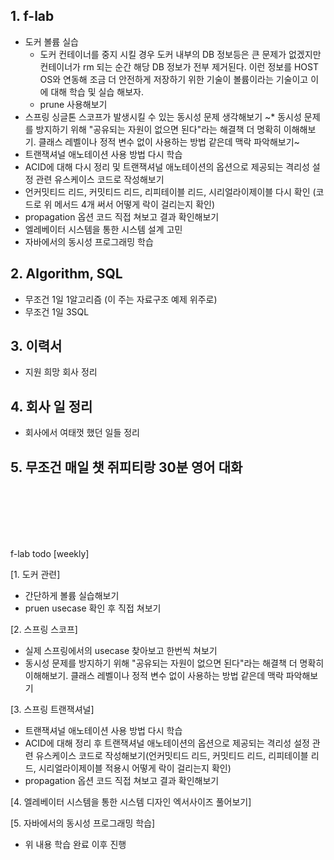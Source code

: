 
## 1. f-lab
  - 도커 볼륨 실습
    * 도커 컨테이너를 중지 시킬 경우 도커 내부의 DB 정보등은 큰 문제가 없겠지만 컨테이너가 rm 되는 순간 해당 DB 정보가 전부 제거된다. 이런 정보를 HOST OS와 연동해 조금 더 안전하게 저장하기 위한 기술이 볼륨이라는 기술이고 이에 대해 학습 및 실습 해보자.
    * prune 사용해보기
  - 스프링 싱글톤 스코프가 발생시킬 수 있는 동시성 문제 생각해보기
    ~* 동시성 문제를 방지하기 위해 "공유되는 자원이 없으면 된다"라는 해결책 더 명확히 이해해보기. 클래스 레벨이나 정적 변수 없이 사용하는 방법 같은데 맥락 파악해보기~
  - 트랜잭셔널 애노테이션 사용 방법 다시 학습
  - ACID에 대해 다시 정리 및 트랜잭셔널 애노테이션의 옵션으로 제공되는 격리성 설정 관련 유스케이스 코드로 작성해보기
  - 언커밋티드 리드, 커밋티드 리드, 리피테이블 리드, 시리얼라이제이블 다시 확인 (코드로 위 메서드 4개 써서 어떻게 락이 걸리는지 확인)
  - propagation 옵션 코드 직접 쳐보고 결과 확인해보기
  - 엘레베이터 시스템을 통한 시스템 설계 고민
  - 자바에서의 동시성 프로그래밍 학습

## 2. Algorithm, SQL
  - 무조건 1일 1알고리즘 (이 주는 자료구조 예제 위주로)
  - 무조건 1일 3SQL

## 3. 이력서
  - 지원 희망 회사 정리

## 4. 회사 일 정리
  - 회사에서 여태껏 했던 일들 정리

## 5. 무조건 매일 챗 쥐피티랑 30분 영어 대화







<br><br><br><br><br>


f-lab todo [weekly]

[1. 도커 관련]
  - 간단하게 볼륨 실습해보기
  - pruen usecase 확인 후 직접 쳐보기

[2. 스프링 스코프]
  - 실제 스프링에서의 usecase 찾아보고 한번씩 쳐보기
  - 동시성 문제를 방지하기 위해 "공유되는 자원이 없으면 된다"라는 해결책 더 명확히 이해해보기. 클래스 레벨이나 정적 변수 없이 사용하는 방법 같은데 맥락 파악해보기

[3. 스프링 트랜잭셔널]
  - 트랜잭셔널 애노테이션 사용 방법 다시 학습
  - ACID에 대해 정리 후 트랜잭셔널 애노테이션의 옵션으로 제공되는 격리성 설정 관련 유스케이스 코드로 작성해보기(언커밋티드 리드, 커밋티드 리드, 리피테이블 리드, 시리얼라이제이블 적용시 어떻게 락이 걸리는지 확인)
  - propagation 옵션 코드 직접 쳐보고 결과 확인해보기

[4. 엘레베이터 시스템을 통한 시스템 디자인 엑서사이즈 풀어보기]

[5. 자바에서의 동시성 프로그래밍 학습]
  - 위 내용 학습 완료 이후 진행

